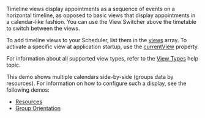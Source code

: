 Timeline views display appointments as a sequence of events on a horizontal timeline, as opposed to basic views that display appointments in a calendar-like fashion. You can use the View Switcher above the timetable to switch between the views.

To add timeline views to your Scheduler, list them in the [views](/Documentation/ApiReference/UI_Components/dxScheduler/Configuration/views/) array. To activate a specific view at application startup, use the [currentView](/Documentation/ApiReference/UI_Components/dxScheduler/Configuration/#currentView) property.

For information about all supported view types, refer to the [View Types](/Documentation/Guide/UI_Components/Scheduler/Views/View_Types/) help topic.

This demo shows multiple calendars side-by-side (groups data by resources). For information on how to configure such a display, see the following demos:

- [Resources](/Demos/WidgetsGallery/Demo/Scheduler/Resources/)
- [Group Orientation](/Demos/WidgetsGallery/Demo/Scheduler/GroupOrientation/)
